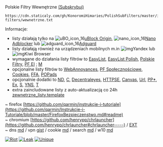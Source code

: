 Polskie Filtry Wewnętrzne [(Subskrybuj)](https://subscribe.adblockplus.org/?location=https://cdn.staticaly.com/gh/KonoromiHimaries/PolishSubFilters/master/internal-filters/wewnetrzne.txt&title=Polskie%20Filtry%20Wewnętrzne)
```
https://cdn.staticaly.com/gh/KonoromiHimaries/PolishSubFilters/master/internal-filters/wewnetrzne.txt
```

Informacje:

- listy działają tylko na ![uBO_icon_16](https://user-images.githubusercontent.com/22258847/58104215-675c2d00-7bb2-11e9-9ef7-53bd5d32139c.png)[uBlock Origin](https://github.com/gorhill/uBlock/releases), ![nano_icon_16](https://user-images.githubusercontent.com/22258847/58104236-7347ef00-7bb2-11e9-86c3-7f1646118e7e.png)[Nano Adblocker](https://github.com/NanoAdblocker/NanoCore/releases) lub ![adguard_icon_16](https://user-images.githubusercontent.com/22258847/58104254-7d69ed80-7bb2-11e9-989b-a0a73db4d808.png)[Adguard](https://github.com/AdguardTeam)
- listy działają również na urządzeniach mobilnych m.in ![img](https://user-images.githubusercontent.com/5884000/63644488-57d90c80-c6ea-11e9-82fe-b83ad3461557.png)Yandex lub ![img](https://user-images.githubusercontent.com/5884000/63644438-59560500-c6e9-11e9-8089-695a781bc095.png)Kiwi Browser
- wymagane do działania listy filtrów to [EasyList](https://subscribe.adblockplus.org/?location=https://easylist.to/easylist/easylist.txt&title=EasyList), [EasyList Polish](https://subscribe.adblockplus.org/?location=https://easylist-downloads.adblockplus.org/easylistpolish.txt&title=EasyList%20Polish), [Polskie Filtry](https://subscribe.adblockplus.org/?location=https://raw.githubusercontent.com/MajkiIT/polish-ads-filter/master/polish-adblock-filters/adblock.txt&title=Official%20Polish%20filters%20for%20AdBlock,%20uBlock%20Origin%20and%20AdGuard), [PF EI](https://subscribe.adblockplus.org/?location=https://cdn.statically.io/gh/PolishFiltersTeam/PolishAnnoyanceFilters/master/PPB.txt&title=Polskie%20Filtry%20Elementów%20Irytujących) ; [M](https://polishannoyancefilters.netlify.com/modules/)
- opcjonalne listy filtrów to [WebAnnoyances](https://subscribe.adblockplus.org/?location=https://cdn.staticaly.com/gh/yourduskquibbles/webannoyances/master/ultralist.txt&title=Web%20Annoyances%20Ultralist), [PF Społecznościowe](https://subscribe.adblockplus.org/?location=https://cdn.staticaly.com/gh/MajkiIT/polish-ads-filter/master/adblock_social_filters/adblock_social_list.txt&title=Polskie%20Filtry%20Społecznościowe), [Cookies](https://subscribe.adblockplus.org/?location=https://www.i-dont-care-about-cookies.eu/abp/&title=I%20dont%20care%20about%20cookies), [FFA](https://subscribe.adblockplus.org/?location=https://cdn.statically.io/gh/bogachenko/fuckfuckadblock/master/fuckfuckadblock.txt&title=Fuck%20Fuckadblock), [POPads](https://subscribe.adblockplus.org/?location=https://cdn.statically.io/gh/Yhonay/antipopads/master/popads.txt&title=Anti%20popads.net)
- opcjonalnie dodatki to [ND](https://github.com/KonoromiHimaries/PolishSubFilters/blob/master/note/nano_defender.md#readme), [C](https://github.com/PolishFiltersTeam/PolishCookieConsent#polska-ciasteczkowa-zgoda), [Decentraleyes](https://decentraleyes.org/), [HTTPSE](https://www.eff.org/https-everywhere), [Canvas](https://add0n.com/canvas-fingerprint-blocker.html), [Url](https://gitlab.com/KevinRoebert/ClearUrls/tree/master#readme), [PP](https://github.com/cowlicks/privacypossum#readme)[*](https://github.com/ghacksuserjs/ghacks-user.js/wiki/4.1-Extensions#small_orange_diamond-dont-bother), [Ex](https://www.mike-gualtieri.com/css-exfil-vulnerability-tester), [S](https://add0n.com/stylus.html), [YNS](https://github.com/lawfx/YoutubeNonStop#readme), [T](https://github.com/sienori/simple-translate#readme)
- extra zaincludowane listy z auto-aktualizacją co 24h [zewnetrzne_listy.template](https://github.com/KonoromiHimaries/PolishSubFilters/blob/master/templates/zewnetrzne_listy.template)

~ firefox [https://github.com/qarmin/instrukcje-i-tutoriale](https://github.com/qarmin/Instrukcje-i-Tutoriale/blob/master/FirefoxBezpieczenstwo.md#readme) </br>
~ chromium [https://github.com/henrypp/chrlauncher](https://github.com/henrypp/chrlauncher#chrlauncher-----) / [EXT](https://github.com/NeverDecaf/chromium-web-store#chromium-web-store) </br>
~ dns [md](https://github.com/KonoromiHimaries/PolishSubFilters/blob/master/note/dns-serv.md#readme) / vpn [gist](https://gist.github.com/joepie91/5a9909939e6ce7d09e29) / cookie [md](https://github.com/KonoromiHimaries/PolishSubFilters/blob/master/note/cookie-3rd.md) / search [md](https://github.com/KonoromiHimaries/PolishSubFilters/blob/master/note/search-serv.md#readme) / w10 [md](https://github.com/KonoromiHimaries/PolishSubFilters/blob/master/note/w10-servic.md#readme)

[![Riot](https://img.shields.io/badge/Riot-chat-brightgreen.svg)](https://riot.im/app/#/room/!IPhdjtOfWxVbiddKOo:matrix.org?via=matrix.org)
[![Leak](https://img.shields.io/badge/Leak-check-orange.svg)](https://browserleaks.com/)
[![Unique](https://img.shields.io/badge/Unique-check-red.svg)](https://amiunique.org/fp)
